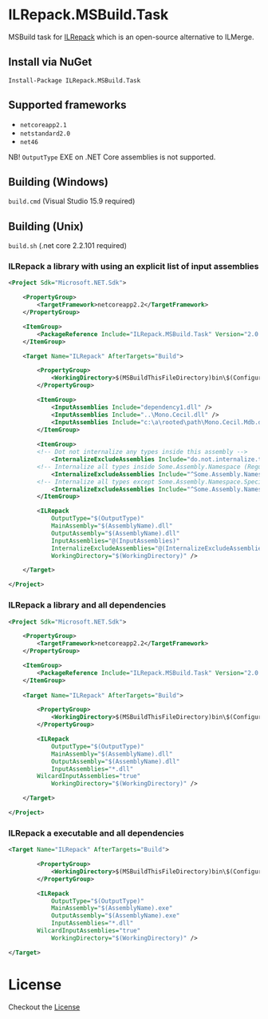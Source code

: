 ﻿ILRepack.MSBuild.Task
=====================

MSBuild task for [ILRepack](https://github.com/gluck/il-repack) which is an open-source alternative to ILMerge.

## Install via NuGet

`Install-Package ILRepack.MSBuild.Task`

## Supported frameworks

- `netcoreapp2.1`
- `netstandard2.0`
- `net46`

NB! `OutputType` EXE on .NET Core assemblies is not supported.

## Building (Windows)

`build.cmd` (Visual Studio 15.9 required)

## Building (Unix)

`build.sh` (.net core 2.2.101 required)

### ILRepack a library with using an explicit list of input assemblies

```xml
<Project Sdk="Microsoft.NET.Sdk">

    <PropertyGroup>
        <TargetFramework>netcoreapp2.2</TargetFramework>
    </PropertyGroup>

    <ItemGroup>
        <PackageReference Include="ILRepack.MSBuild.Task" Version="2.0.1" />
    </ItemGroup>

    <Target Name="ILRepack" AfterTargets="Build">

        <PropertyGroup>
            <WorkingDirectory>$(MSBuildThisFileDirectory)bin\$(Configuration)\$(TargetFramework)</WorkingDirectory>
        </PropertyGroup>

        <ItemGroup>
            <InputAssemblies Include="dependency1.dll" />
            <InputAssemblies Include="..\Mono.Cecil.dll" />
            <InputAssemblies Include="c:\a\rooted\path\Mono.Cecil.Mdb.dll" />
        </ItemGroup>
		
        <ItemGroup>
	    <!-- Dot not internalize any types inside this assembly -->
            <InternalizeExcludeAssemblies Include="do.not.internalize.this.assembly.dll" />
	    <!-- Internalize all types inside Some.Assembly.Namespace (Regular expression) -->
            <InternalizeExcludeAssemblies Include="^Some.Assembly.Namespace" />
	    <!-- Internalize all types except Some.Assembly.Namespace.SpecificType (Regular expression) -->
            <InternalizeExcludeAssemblies Include="^Some.Assembly.Namespace.SpecificType" />
        </ItemGroup>

        <ILRepack 
            OutputType="$(OutputType)" 
            MainAssembly="$(AssemblyName).dll" 
            OutputAssembly="$(AssemblyName).dll" 
            InputAssemblies="@(InputAssemblies)" 
            InternalizeExcludeAssemblies="@(InternalizeExcludeAssemblies)" 
            WorkingDirectory="$(WorkingDirectory)" />

    </Target>

</Project>
```

### ILRepack a library and all dependencies

```xml
<Project Sdk="Microsoft.NET.Sdk">

    <PropertyGroup>
        <TargetFramework>netcoreapp2.2</TargetFramework>
    </PropertyGroup>

    <ItemGroup>
        <PackageReference Include="ILRepack.MSBuild.Task" Version="2.0.1" />
    </ItemGroup>
    
    <Target Name="ILRepack" AfterTargets="Build">

        <PropertyGroup>
            <WorkingDirectory>$(MSBuildThisFileDirectory)bin\$(Configuration)\$(TargetFramework)</WorkingDirectory>
        </PropertyGroup>

        <ILRepack 
            OutputType="$(OutputType)" 
            MainAssembly="$(AssemblyName).dll" 
            OutputAssembly="$(AssemblyName).dll" 
            InputAssemblies="*.dll" 
	    WilcardInputAssemblies="true"
            WorkingDirectory="$(WorkingDirectory)" />

    </Target>

</Project>
```

### ILRepack a executable and all dependencies

```xml
<Target Name="ILRepack" AfterTargets="Build">

        <PropertyGroup>
            <WorkingDirectory>$(MSBuildThisFileDirectory)bin\$(Configuration)\$(TargetFramework)</WorkingDirectory>
        </PropertyGroup>

        <ILRepack
            OutputType="$(OutputType)"
            MainAssembly="$(AssemblyName).exe"
            OutputAssembly="$(AssemblyName).exe"
            InputAssemblies="*.dll"
	    WilcardInputAssemblies="true"
            WorkingDirectory="$(WorkingDirectory)" />

</Target>
```

License
=======
Checkout the [License](https://github.com/peters/ILRepack.MSBuild.Task/blob/master/LICENSE.md)
